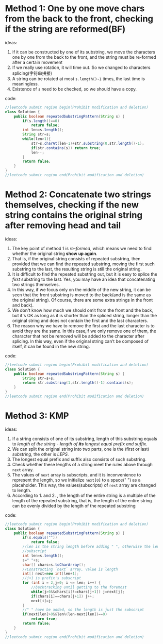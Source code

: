 # Method 1: One by one move chars from the back to the front, checking if the string are reformed(BF)
ideas:
1. If it can be constructed by one of its substring, we move the characters one by one
from the back to the front, and the string must be re-formed after a certain movement
2. If we really use rotation, it will time out. So we changed to characters splicing(字符串拼接)
3. A string can be rotated at most `s.length()-1` times, the last time is meaningless.
4. Existence of `s` need to be checked, so we should have a copy.

code:
```java
//leetcode submit region begin(Prohibit modification and deletion)
class Solution {
    public boolean repeatedSubstringPattern(String s) {
        if(s.length()==0)
            return false;
        int len=s.length();
        String str=s;
        while(len>1){
            str=s.charAt(len-1)+str.substring(0,str.length()-1);
            if(str.contains(s)) return true;
            len--;
        }
        return false;
    }
}
//leetcode submit region end(Prohibit modification and deletion)
```

# Method 2: Concatenate two strings themselves, checking if the new string contains the original string after removing head and tail
ideas:
1. The key point of method 1 is *re-formed*, which means we need to find whether the original
string **show up again**.
2. That is, if the original string consists of repeated substring, then provided that we can
find the repeated substring, moving the first such substring to the last, the resulting 
string is still the original string.
3. It is difficult to find the repeated substring out, but it is easy to splice the 
*first* substring to the last. Yes, you may have an idea that concatenating two strings 
themselves. 
4. In this way, if we focus only on the middle of the new string, it can be seen 
that the front substring is moved to the back(and is the same as the original string).
Of course, there are some extra strings in the front and back).
5. We don't know how much we should omit from the front and the back, but it's OK as long
as it is shorter than the spliced string, longer than the original string and does not 
contain the first and the last characters.
6. The reason why we have to remove the first and the last character is to avoid they are 
the same. In this case,if we only remove one of them, the character that not be removed 
will be added to the character after splicing. In this way, even if the original string 
can't be composed of itself, it can be found in the new string.

code:
```java
//leetcode submit region begin(Prohibit modification and deletion)
class Solution {
    public boolean repeatedSubstringPattern(String s) {
        String str=s+s;
        return str.substring(1,str.length()-1).contains(s);
    }
}
//leetcode submit region end(Prohibit modification and deletion)

```

# Method 3: KMP
ideas:
1. If a string consists of one of its substring, length of this substring equals to
*length of the string* - *length of **its** longest equal prefix and suffix*.
2. We can split the original string into two parts, one is the (first or last) *substring*, 
the other is *LEPS*.
3. The longest equal prefix and suffix also consists of such substring.
4. Check whether these lengths of a string meet the rules above through `next` array.
5. The values of `next` array is subscripts, and it is inconvenience to represent the length,
so we initialize `next[0]` to a space(" ") as a placeholder. This way, the values(subscripts)
of `next` array are changed to length.
6. According to 1. and 2. , the length of the entire string is a multiple of the length of 
the repeated substring, that is, the length of the entire string can be evenly divided by
the length of the repeated substring

code:
```java
//leetcode submit region begin(Prohibit modification and deletion)
class Solution {
    public boolean repeatedSubstringPattern(String s) {
        if(s.equals(""))
            return false;
        //len is the string length before adding " ", otherwise the length won't be the
        //subscript
        int len=s.length();
        s=" "+s;
        char[] chars=s.toCharArray();
        //Constructing `next` array, value is length
        int[] next=new int[len+1];
        //j+1 is prefix's subscript
        for (int i = 2,j=0; i <= len; i++) {
            //backtracking until getting to the foremost
            while(j>0&&chars[i]!=chars[j+1]) j=next[j];
            if(chars[i]==chars[j+1]) j++;
            next[i]=j;
        }
        //" " have be added, so the length is just the subscript
        if(next[len]>0&&len%(len-next[len])==0)
            return true;
        return false;
    }
}
//leetcode submit region end(Prohibit modification and deletion)

```